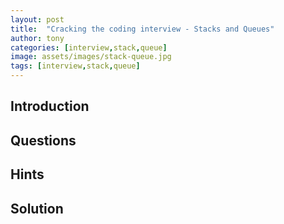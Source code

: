 ```yaml
---
layout: post
title:  "Cracking the coding interview - Stacks and Queues"
author: tony
categories: [interview,stack,queue]
image: assets/images/stack-queue.jpg
tags: [interview,stack,queue]
---
```

## Introduction
## Questions
## Hints
## Solution
